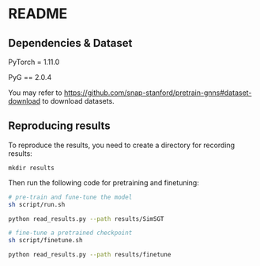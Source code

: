 # README

## Dependencies & Dataset

PyTorch = 1.11.0

PyG == 2.0.4

You may refer to https://github.com/snap-stanford/pretrain-gnns#dataset-download to download datasets.

## Reproducing results
To reproduce the results, you need to create a directory for recording results:
```
mkdir results
```

Then run the following code for pretraining and finetuning:

```bash
# pre-train and fune-tune the model
sh script/run.sh

python read_results.py --path results/SimSGT
```

```bash
# fine-tune a pretrained checkpoint
sh script/finetune.sh

python read_results.py --path results/finetune
```
